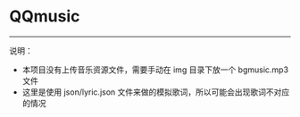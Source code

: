 # QQmusic

---

说明： 

- 本项目没有上传音乐资源文件，需要手动在 img 目录下放一个 bgmusic.mp3 文件
- 这里是使用 json/lyric.json 文件来做的模拟歌词，所以可能会出现歌词不对应的情况